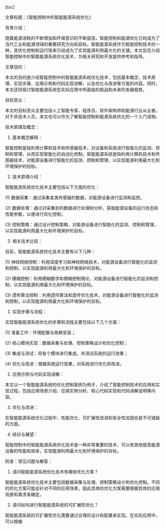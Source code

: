 
[toc]                    
                
                
文章标题：《智能控制中的智能能源系统优化》

背景介绍：

随着能源消耗的不断增加和环保意识的不断提高，智能控制和能源优化已经成为了当代工业和能源领域的重要研究方向和目标。智能能源系统作为智能控制技术的一种，其优化控制和运行效率已经成为了实现能源利用最大化的关键。本文旨在介绍智能控制中的智能能源系统优化技术，为相关研究和开发提供参考和指导。

文章目的：

本文的目的是介绍智能控制中的智能能源系统优化技术，包括基本概念、技术原理、实现步骤、应用示例和代码实现讲解，以及优化与改进等方面的内容。同时，本文还将探讨智能能源系统在实际应用中所面临的挑战和未来的发展趋势。

目标受众：

本文的目标受众主要包括人工智能专家、程序员、软件架构师和能源行业从业者。对于非技术人员，本文也可以作为了解智能控制和能源系统优化的一个入门读物。

技术原理及概念：

1. 基本概念解释：

智能控制是指利用计算机技术和传感器技术，对设备和系统进行智能化的监测、控制和管理，从而实现智能化的自动化控制。智能能源系统是指利用计算机技术和传感器技术，对能源设备进行智能化的监测、控制和管理，以实现能源利用最大化和环境保护的目标。

2. 技术原理介绍：

智能能源系统优化技术主要包括以下方面的优化：

(1) 数据采集：通过采集各类传感器的数据，对能源设备进行监测和监控。

(2) 数据处理：通过对采集到的数据进行处理和分析，获取能源设备的运行状态和性能参数，以便进行优化控制。

(3) 控制策略：通过设计控制策略，对能源设备进行智能化的监测、控制和管理，以实现能源利用最大化和环境保护的目标。

3. 相关技术比较：

目前，智能能源系统优化技术主要有以下几种：

(1) 神经网络控制：利用深度学习和神经网络技术，对能源设备进行智能化的监测和控制，以实现能源利用最大化和环境保护的目标。

(2) 模糊控制：利用模糊数学和模糊控制理论，对能源设备进行智能化的监测和控制，以实现能源利用最大化和环境保护的目标。

(3) 遗传算法控制：利用遗传算法和遗传优化技术，对能源设备进行智能化的监测和控制，以实现能源利用最大化和环境保护的目标。

1. 实现步骤与流程：

实现智能能源系统优化的步骤和流程主要包括以下几个方面：

(1) 准备工作：环境配置与依赖安装；

(2) 核心模块实现：数据采集与处理、控制策略设计和优化控制；

(3) 集成与测试：将各个模块进行集成，并测试系统的运行效果；

(4) 优化与改进：根据系统运行效果，对系统进行优化和改进。

2. 应用示例与代码实现讲解：

本文以一个智能能源系统的优化控制案例为例子，介绍了智能控制技术的应用和实现过程，包括应用场景介绍、应用实例分析、核心代码实现和代码讲解说明等内容。

3. 优化与改进：

在智能能源系统优化过程中，性能优化、可扩展性改进和安全性加固也是不可或缺的方面。

4. 结论与展望：

智能控制中的智能能源系统优化技术是一种非常重要的技术，可以有效地提高能源设备的性能和效率，实现能源利用最大化和环境保护的目标。



附录：常见问题与解答：

1. 请问智能能源系统优化技术有哪些优化方案？

智能能源系统优化技术主要包括数据采集与处理、控制策略设计和优化控制。不同的优化方案可能会针对不同的应用场景，因此具体的优化方案需要根据具体的应用场景和需求来确定。

2. 请问如何进行智能能源系统的可扩展性优化？

智能能源系统的可扩展性优化需要通过合理的设计和配置来实现。在实际应用中，可以根据

